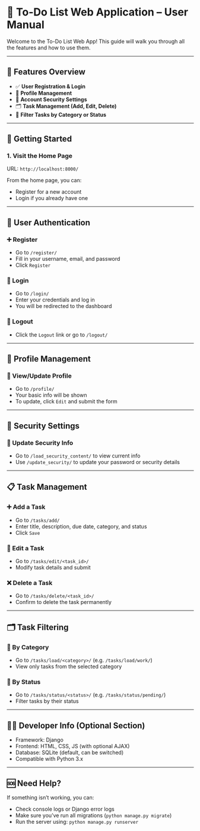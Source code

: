 
# 🧾 To-Do List Web Application – User Manual

Welcome to the To-Do List Web App! This guide will walk you through all the features and how to use them.

---

## 📌 Features Overview
- ✅ **User Registration & Login**
- 👤 **Profile Management**
- 🔐 **Account Security Settings**
- 🗂️ **Task Management (Add, Edit, Delete)**
- 📂 **Filter Tasks by Category or Status**

---

## 🚀 Getting Started

### 1. **Visit the Home Page**
URL: `http://localhost:8000/`

From the home page, you can:
- Register for a new account
- Login if you already have one

---

## 👥 User Authentication

### ➕ Register
- Go to `/register/`
- Fill in your username, email, and password
- Click `Register`

### 🔐 Login
- Go to `/login/`
- Enter your credentials and log in
- You will be redirected to the dashboard

### 🚪 Logout
- Click the `Logout` link or go to `/logout/`

---

## 👤 Profile Management

### 📝 View/Update Profile
- Go to `/profile/`
- Your basic info will be shown
- To update, click `Edit` and submit the form

---

## 🔐 Security Settings

### 🔄 Update Security Info
- Go to `/load_security_content/` to view current info
- Use `/update_security/` to update your password or security details

---

## 📋 Task Management

### ➕ Add a Task
- Go to `/tasks/add/`
- Enter title, description, due date, category, and status
- Click `Save`

### 📝 Edit a Task
- Go to `/tasks/edit/<task_id>/`
- Modify task details and submit

### ❌ Delete a Task
- Go to `/tasks/delete/<task_id>/`
- Confirm to delete the task permanently

---

## 🗂️ Task Filtering

### 📁 By Category
- Go to `/tasks/load/<category>/` (e.g. `/tasks/load/work/`)
- View only tasks from the selected category

### 🚦 By Status
- Go to `/tasks/status/<status>/` (e.g. `/tasks/status/pending/`)
- Filter tasks by their status

---

## 🧑‍💻 Developer Info (Optional Section)
- Framework: Django
- Frontend: HTML, CSS, JS (with optional AJAX)
- Database: SQLite (default, can be switched)
- Compatible with Python 3.x

---

## 🆘 Need Help?
If something isn’t working, you can:
- Check console logs or Django error logs
- Make sure you’ve run all migrations (`python manage.py migrate`)
- Run the server using: `python manage.py runserver`

